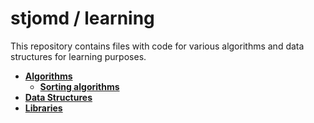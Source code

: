 # stjomd / learning
This repository contains files with code for various algorithms and data structures for learning purposes. 

* [**Algorithms**](https://github.com/stjomd/learning/tree/master/Learning/Algorithms)
  * [**Sorting algorithms**](https://github.com/stjomd/learning/tree/master/Learning/Algorithms/Sorting)
* [**Data Structures**](https://github.com/stjomd/learning/tree/master/Learning/Data%20Structures)
* [**Libraries**](https://github.com/stjomd/learning/tree/master/Learning/Libraries)
